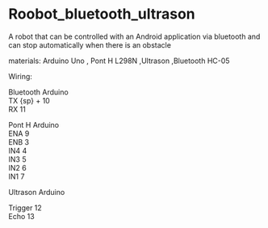# Roobot_bluetooth_ultrason
 A robot that can be controlled with an Android application via bluetooth and can stop automatically when there is an obstacle

materials: Arduino Uno , Pont H L298N ,Ultrason ,Bluetooth HC-05

Wiring:

Bluetooth                 Arduino \
TX             {sp} +              10\
RX                           11




Pont H                       Arduino      
  ENA                          9    \
  ENB                          3    \
  IN4                          4    \
  IN3                          5    \
  IN2                          6    \
  IN1                          7   
  
  
  
  
  Ultrason                  Arduino 

 Trigger                     12   \
 Echo                        13   
